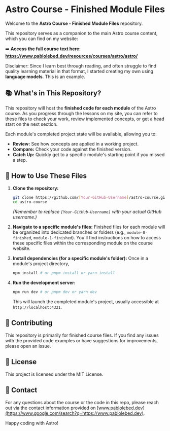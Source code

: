 # Astro Course - Finished Module Files

Welcome to the **Astro Course - Finished Module Files** repository.

This repository serves as a companion to the main Astro course content, which you can find on my website:

➡️ **Access the full course text here: https://www.pablolebed.dev/resources/courses/astro/astro/**

Disclaimer: Since I learn best through reading, and often struggle to find quality learning material in that format, I started creating my own using **language models**. This is an example.

## 📚 What's in This Repository?

This repository will host the **finished code for each module** of the Astro course. As you progress through the lessons on my site, you can refer to these files to check your work, review implemented concepts, or get a head start on the next section.

Each module's completed project state will be available, allowing you to:

- **Review:** See how concepts are applied in a working project.
- **Compare:** Check your code against the finished version.
- **Catch Up:** Quickly get to a specific module's starting point if you missed a step.

## 🚀 How to Use These Files

1. **Clone the repository:**
   
    ```bash
    git clone https://github.com/[Your-GitHub-Username]/astro-course.git
    cd astro-course
    ```
    
    *(Remember to replace `[Your-GitHub-Username]` with your actual GitHub username.)*
    
3. **Navigate to a specific module's files:**
Finished files for each module will be organized into dedicated branches or folders (e.g., `module-0-finished`, `module-1-finished`). You'll find instructions on how to access these specific files within the corresponding module on the course website.

4. **Install dependencies (for a specific module's folder):**
Once in a module's project directory,

    ```bash
    npm install # or pnpm install or yarn install
   ```
    
5. **Run the development server:**

    ```bash
    npm run dev # or pnpm dev or yarn dev
    ```
    
    This will launch the completed module's project, usually accessible at `http://localhost:4321`.
    

## 🤝 Contributing

This repository is primarily for finished course files. If you find any issues with the provided code examples or have suggestions for improvements, please open an issue.


## 📄 License

This project is licensed under the MIT License.


## 📧 Contact

For any questions about the course or the code in this repo, please reach out via the contact information provided on [www.pablolebed.dev](https://www.google.com/search?q=https://www.pablolebed.dev).

Happy coding with Astro!
